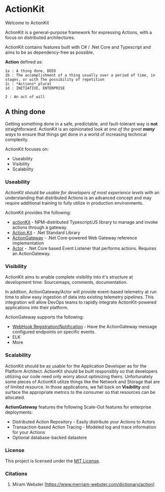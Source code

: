 # ActionKit

Welcome to ActionKit

ActionKit is a general-purpose framework for expressing Actions, with a focus on distributed architectures.

ActionKit contains features built with C# / .Net Core and Typescript and aims to be as dependency-free as possible.

**Action** defined as:
```iecst 
1a : A thing done, DEED
1b : The accomplishment of a thing usually over a period of time, in stages, or with The possibility of repetition
1c : *Actions* plural
1d : INITIATIVE, ENTERPRISE

2 : An act of will
```

## A thing done

Getting something done in a safe, predictable, and fault-tolerant way is **not** straightforward. ActionKit is an opinionated look at *one of the great **many** ways* to ensure that things get done in a world of increasing technical complexity.

ActionKit focuses on:

- Useability
- Visibility
- Scalability

### Useability

*ActionKit should be usable for developers of most experience levels* with an understanding that distributed Actions is an advanced concept and may require additional training to fully utilize in production environments.

ActionKit provides the following:

- [actionKit](https://www.npmjs.com/package/actionkit) - NPM-distributed Typescript/JS  library to manage and invoke actions through a gateway.
- [Action.Kit](https://github.com/EthersoftOpen/Action.Kit) - .Net Standard Library
- [ActionGateway](https://github.com/EthersoftOpen/Action.Kit.Gateway) - .Net Core-powered Web Gateway reference implementation
- [Actor](https://github.com/EthersoftOpen/Action.Kit.Actor) - .Net Core based Event Listener that performs actions. Requires an ActionGateway.

### Visibility

ActionKit aims to enable complete visibility into it's structure at development time: Sourcemaps, comments, documentation.

In addition, ActionGateway/Actor will provide event-based telemetry at run time to allow easy ingestion of data into existing telemetry pipelines. This integration will allow DevOps teams to rapidly integrate ActionKit-powered applications into their platform.

ActionGateway supports the following:

- [WebHook Registration/Notification](README.md) - Have the ActionGateway message configured endpoints on specific events.
- ELK
- More

### Scalability

ActionKit should be as usable for the Application Developer as for the Platform Architect. ActionKit should be built responsibly so that developers utilizing our code need only worry about optimizing theirs. Unfortunately some pieces of ActionKit utilize things like the Network and Storage that are of limited resource. In those applications, we fall back on **Visibility** and surface the appropriate metrics to the consumer so that resources can be allocated.

**ActionGateway** features the following Scale-Out features for enterprise deployments:

- Distributed Action Repository - Easily distribute your Actions to Actors
- Transaction-based Action Tracing - Modeled log and trace information for your Actions
- Optional database-backed datastore
 

### License

This project is licensed under the [MIT License](LICENSE).

### Citations
1. Miram Webster [https://www.merriam-webster.com/dictionary/action]